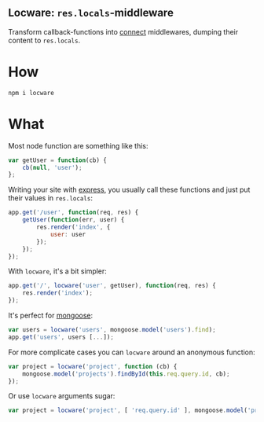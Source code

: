 Locware: `res.locals`-middleware
--------------------------

Transform callback-functions into [connect](http://www.senchalabs.org/connect/) middlewares, dumping their content to `res.locals`.


How
===
`npm i locware`


What
====

Most node function are something like this:
```js
var getUser = function(cb) {
    cb(null, 'user');
};
```

Writing your site with [express](http://expressjs.com/), you usually call these functions and just put their values in `res.locals`:
```js
app.get('/user', function(req, res) {
    getUser(function(err, user) {
        res.render('index', {
            user: user
        });
    });
});
```

With `locware`, it's a bit simpler:
```js
app.get('/', locware('user', getUser), function(req, res) {
    res.render('index');
});
```

It's perfect for [mongoose](http://mongoosejs.com/):
```js
var users = locware('users', mongoose.model('users').find);
app.get('users', users [...]);
```

For more complicate cases you can `locware` around an anonymous function:
```js
var project = locware('project', function (cb) {
    mongoose.model('projects').findById(this.req.query.id, cb);
});
```

Or use `locware` arguments sugar:
```js
var project = locware('project', [ 'req.query.id' ], mongoose.model('projects').findById);
```
